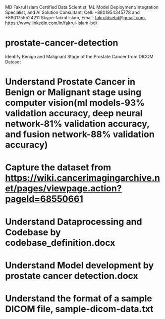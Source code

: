 MD Fakrul Islam
Certified Data Scientist, ML Model Deployment/Integration Specialist, and AI Solution Consultant,
Cell: +8801954345778 and +8801755524211
Skype-fakrul.islam,
Email: fakruldsebd@gmail.com,
https://www.linkedin.com/in/fakrul-islam-bd/


# prostate-cancer-detection
Identify Benign and Malignant Stage of the Prostate Cancer from DICOM Dataset

# Understand Prostate Cancer in Benign or Malignant stage using computer vision(ml models-93% validation accuracy, deep neural network-81% validation accuracy, and fusion network-88% validation accuracy)
# Capture the dataset from https://wiki.cancerimagingarchive.net/pages/viewpage.action?pageId=68550661
# Understand Dataprocessing and Codebase by codebase_definition.docx
# Understand Model development by prostate cancer detection.docx
# Understand the format of a sample DICOM file, sample-dicom-data.txt
